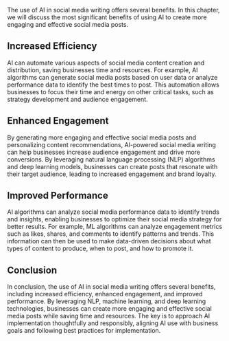 
The use of AI in social media writing offers several benefits. In this chapter, we will discuss the most significant benefits of using AI to create more engaging and effective social media posts.

Increased Efficiency
--------------------

AI can automate various aspects of social media content creation and distribution, saving businesses time and resources. For example, AI algorithms can generate social media posts based on user data or analyze performance data to identify the best times to post. This automation allows businesses to focus their time and energy on other critical tasks, such as strategy development and audience engagement.

Enhanced Engagement
-------------------

By generating more engaging and effective social media posts and personalizing content recommendations, AI-powered social media writing can help businesses increase audience engagement and drive more conversions. By leveraging natural language processing (NLP) algorithms and deep learning models, businesses can create posts that resonate with their target audience, leading to increased engagement and brand loyalty.

Improved Performance
--------------------

AI algorithms can analyze social media performance data to identify trends and insights, enabling businesses to optimize their social media strategy for better results. For example, ML algorithms can analyze engagement metrics such as likes, shares, and comments to identify patterns and trends. This information can then be used to make data-driven decisions about what types of content to produce, when to post, and how to promote it.

Conclusion
----------

In conclusion, the use of AI in social media writing offers several benefits, including increased efficiency, enhanced engagement, and improved performance. By leveraging NLP, machine learning, and deep learning technologies, businesses can create more engaging and effective social media posts while saving time and resources. The key is to approach AI implementation thoughtfully and responsibly, aligning AI use with business goals and following best practices for implementation.

